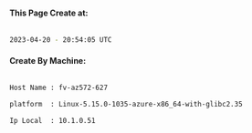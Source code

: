 
   
#### This Page Create at:

```bash

2023-04-20 - 20:54:05 UTC

```

#### Create By Machine:

```bash

Host Name : fv-az572-627

platform  : Linux-5.15.0-1035-azure-x86_64-with-glibc2.35

Ip Local  : 10.1.0.51

```

